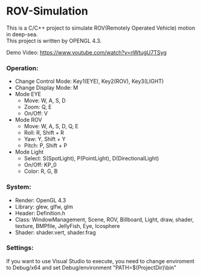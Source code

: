 # ROV-Simulation

This is a C/C++ project to simulate ROV(Remotely Operated Vehicle) motion in deep-sea.<br/>
This project is written by OPENGL 4.3.

Demo Video: https://www.youtube.com/watch?v=nWtugU7TSyg

### Operation:
* Change Control Mode: Key1(EYE), Key2(ROV), Key3(LIGHT)
* Change Display Mode: M
* Mode EYE
  * Move: W, A, S, D				
  * Zoom: Q, E
  * On/Off: V
* Mode ROV
  * Move: W, A, S, D, Q, E
  * Roll: R, Shift + R
  * Yaw: Y, Shift + Y				
  * Pitch: P, Shift + P
* Mode Light
  * Select: S(SpotLight), P(PointLight), D(DirectionalLight)
  * On/Off: KP_0				
  * Color: R, G, B

### System:
* Render: OpenGL 4.3
* Library: glew, glfw, glm
* Header: Definition.h
* Class: WindowManagement, Scene, ROV, Billboard, Light, draw, 
          shader, texture, BMPfile, JellyFish, Eye, Icosphere
* Shader: shader.vert, shader.frag

### Settings:
 If you want to use Visual Studio to execute, you need to change enviroment to Debug/x64 and set Debug/environment "PATH=$(ProjectDir)\bin\"
